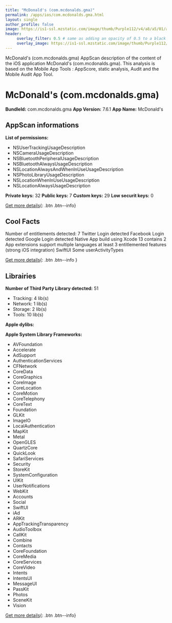 ```yaml
---
title: "McDonald's (com.mcdonalds.gma)"
permalink: /apps/ios/com.mcdonalds.gma.html
layout: single
author_profile: false
image: https://is1-ssl.mzstatic.com/image/thumb/Purple112/v4/a8/a5/01/a8a50113-cfe8-b6d1-3736-d15bf046e247/AppIcon-US-0-1x_U007emarketing-0-7-0-0-0-85-220.png/512x512bb.jpg
header: 
     overlay_filter: 0.5 # same as adding an opacity of 0.5 to a black background
     overlay_image: https://is1-ssl.mzstatic.com/image/thumb/Purple112/v4/a8/a5/01/a8a50113-cfe8-b6d1-3736-d15bf046e247/AppIcon-US-0-1x_U007emarketing-0-7-0-0-0-85-220.png/512x512bb.jpg
---
```

McDonald's (com.mcdonalds.gma) AppScan description of the content of the iOS application McDonald's (com.mcdonalds.gma). This analysis is based on the Mobile App Tools : AppScore, static analysis, Audit and the Mobile Audit App Tool.

# McDonald's (com.mcdonalds.gma)

**BundleId:** com.mcdonalds.gma
**App Version:** 7.6.1
**App Name:** McDonald's


## AppScan informations 

**List of permissions:** 
- NSUserTrackingUsageDescription
- NSCameraUsageDescription
- NSBluetoothPeripheralUsageDescription
- NSBluetoothAlwaysUsageDescription
- NSLocationAlwaysAndWhenInUseUsageDescription
- NSPhotoLibraryUsageDescription
- NSLocationWhenInUseUsageDescription
- NSLocationAlwaysUsageDescription
  
  
**Private keys:** 32
**Public keys:** 7
**Custom keys:** 29
**Low securit keys:** 0
  
[Get more details](/pricing.html){: .btn .btn--info}

## Cool Facts

Number of entitlements detected: 7
Twitter Login detected
Facebook Login detected
Google Login detected
Native App
build using Xcode 13
contains 2 App extensions
support multiple languages
at least 3 entitlemented features (strong iOS integration)
SwiftUI
Some userActivityTypes
  
[Get more details](/pricing.html){: .btn .btn--info }

## Librairies 
**Number of Third Party Library detected:** 51
- Tracking: 4 lib(s)
- Network: 1 lib(s)
- Storage: 2 lib(s)
- Tools: 10 lib(s)


**Apple dylibs:**


**Apple System Library Frameworks:**
- AVFoundation
- Accelerate
- AdSupport
- AuthenticationServices
- CFNetwork
- CoreData
- CoreGraphics
- CoreImage
- CoreLocation
- CoreMotion
- CoreTelephony
- CoreText
- Foundation
- GLKit
- ImageIO
- LocalAuthentication
- MapKit
- Metal
- OpenGLES
- QuartzCore
- QuickLook
- SafariServices
- Security
- StoreKit
- SystemConfiguration
- UIKit
- UserNotifications
- WebKit
- Accounts
- Social
- SwiftUI
- iAd
- ARKit
- AppTrackingTransparency
- AudioToolbox
- CallKit
- Combine
- Contacts
- CoreFoundation
- CoreMedia
- CoreServices
- CoreVideo
- Intents
- IntentsUI
- MessageUI
- PassKit
- Photos
- SceneKit
- Vision


  
[Get more details](/pricing.html){: .btn .btn--info}

